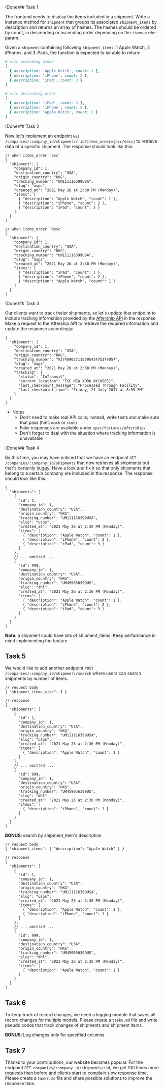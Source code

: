 (Done)## Task 1

The frontend needs to display the items included in a shipment. Write a instance method for `shipment` that groups its associated `shipment_items` by description and returns an array of hashes. The hashes should be ordered by count, in descending or ascending order depending on the `items_order` param.

Given a `shipment` containing following `shipment_items`: 1 Apple Watch, 2 iPhones, and 3 iPads, the function is expected to be able to return:

``` ruby
# with ascending order
[
  { description: 'Apple Watch', count: 1 },
  { description: 'iPhone', count: 2 },
  { description: 'iPad', count: 3 }
]

# with descending order
[
  { description: 'iPad', count: 3 },
  { description: 'iPhone', count: 2 },
  { description: 'Apple Watch', count: 1 }
]
```

(Done)## Task 2

Now let's implement an endpoint `GET /companies/:company_id/shipments/:id?items_order={asc/desc}` to retrieve data of a specific shipment. The response should look like this:

``` jsonc
// when items_order `asc`
{
  "shipment": {
    "company_id": 1,
    "destination_country": "USA",
    "origin_country": "HKG",
    "tracking_number": "UM111116399USA",
    "slug": "usps",
    "created_at": "2021 May 26 at 2:30 PM (Monday)",
    "items": [
      { "description": "Apple Watch", "count": 1 },
      { "description": "iPhone", "count": 2 },
      { "description": "iPad", "count": 3 }
    ]
  }
}

// when items_order `desc`
{
  "shipment": {
    "company_id": 1,
    "destination_country": "USA",
    "origin_country": "HKG",
    "tracking_number": "UM111116399USA",
    "slug": "usps",
    "created_at": "2021 May 26 at 2:30 PM (Monday)",
    "items": [
      { "description": "iPad", "count": 3 },
      { "description": "iPhone", "count": 2 },
      { "description": "Apple Watch", "count": 1 }
    ]
  }
}
```

(Done)## Task 3

Our clients want to track theier shipments, so let's update that endpoint to include tracking information provided by the [Aftership API](https:#developers.aftership.com/reference/overview) in the response. Make a request to the Aftership API to retrieve the required information and update the response accordingly:

``` jsonc
{
  "shipment": {
    "company_id": 1,
    "destination_country": "USA",
    "origin_country": "HKG",
    "tracking_number": "92748902711539543475379057",
    "slug": "usps",
    "created_at": "2021 May 26 at 2:30 PM (Monday)",
    "tracking": {
      "status": "InTransit",
      "current_location": "ISC NEW YORK NY(USPS)",
      "last_checkpoint_message": "Processed Through Facility",
      "last_checkpoint_time": "Friday, 21 July 2017 at 8:55 PM"
    }
  }
}
```

- Notes
  - Don't need to make real API calls; instead, write tests and make sure that pass (hint: `mock` or `stub`)
  - Fake responses are available under `spec/fixtures/aftership/`
  - Don't forget to deal with the situation where tracking information is unavailable

(Done)## Task 4

By this time, you may have noticed that we have an endpoint `GET /companies/:company_id/shipments` that now retrieves all shipments but that's certainly buggy! Have a look and fix it so that only shipments that belong to a certain company are included in the response. The response should look like this:

``` jsonc
{
  "shipments": [
    {
      "id": 1,
      "company_id": 1,
      "destination_country": "USA",
      "origin_country": "HKG",
      "tracking_number": "UM111116399USA",
      "slug": "usps",
      "created_at": "2021 May 26 at 2:30 PM (Monday)",
      "items": [
        { "description": "Apple Watch", "count": 1 },
        { "description": "iPhone", "count": 2 },
        { "description": "iPad", "count": 3 }
      ]
    },
    // ... omitted ...
    {
      "id": 999,
      "company_id": 1,
      "destination_country": "USA",
      "origin_country": "HKG",
      "tracking_number": "UM459056399US",
      "slug": "dhl",
      "created_at": "2021 May 26 at 2:30 PM (Monday)",
      "items": [
        { "description": "Apple Watch", "count": 1 },
        { "description": "iPhone", "count": 2 },
        { "description": "iPad", "count": 3 }
      ]
    }
  ]
}
```

**Note**: a shipment could have lots of shipment_items. Keep performance in mind implementing the feature

## Task 5

We would like to add another endpoint `POST /companies/:company_id/shipments/search` where users can search shipments by number of items.

``` jsonc
// request body
{ "shipment_items_size": 1 }

// response
{
  "shipments": [
    {
      "id": 1,
      "company_id": 1,
      "destination_country": "USA",
      "origin_country": "HKG",
      "tracking_number": "UM111116399USA",
      "slug": "usps",
      "created_at": "2021 May 26 at 2:30 PM (Monday)",
      "items": [
        { "description": "Apple Watch", "count": 1 }
      ]
    },
    // ... omitted ...
    {
      "id": 999,
      "company_id": 1,
      "destination_country": "USA",
      "origin_country": "HKG",
      "tracking_number": "UM459056399US",
      "slug": "dhl",
      "created_at": "2021 May 26 at 2:30 PM (Monday)",
      "items": [
        { "description": "iPhone", "count": 1 }
      ]
    }
  ]
}
```

**BONUS**: search by shipment_item's description

``` jsonc
// request body
{ "shipment_items": { "description": "Apple Watch" } }

// response
{
  "shipments": [
    {
      "id": 1,
      "company_id": 1,
      "destination_country": "USA",
      "origin_country": "HKG",
      "tracking_number": "UM111116399USA",
      "slug": "usps",
      "created_at": "2021 May 26 at 2:30 PM (Monday)",
      "items": [
        { "description": "Apple Watch", "count": 1 },
        { "description": "iPhone", "count": 1 }
      ]
    },
    // ... omitted ...
    {
      "id": 999,
      "company_id": 1,
      "destination_country": "USA",
      "origin_country": "HKG",
      "tracking_number": "UM459056399US",
      "slug": "dhl",
      "created_at": "2021 May 26 at 2:30 PM (Monday)",
      "items": [
        { "description": "Apple Watch", "count": 1 }
      ]
    }
  ]
}
```

## Task 6

To keep track of record changes, we need a logging module that saves all record changes for multiple models. Please create a `task6.md` file and write pseudo codes that track changes of shipments and shipment items.

**BONUS**: Log changes only for specified columns

## Task 7

Thanks to your contributions, our website becomes popular. For the endpoint `GET companies/:company_id/shipments/:id`, we get 100 times more requests than before and clients start to complain slow response time. Please create a `task7.md` file and share possible solutions to improve the response time.
